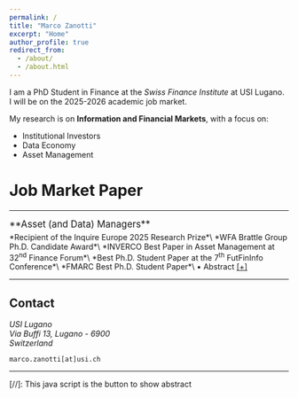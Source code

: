 ```yaml
---
permalink: /
title: "Marco Zanotti"
excerpt: "Home"
author_profile: true
redirect_from: 
  - /about/
  - /about.html
---
```


I am a PhD Student in Finance at the *Swiss Finance Institute* at USI Lugano. \
I will be on the 2025-2026 academic job market.

<!---
My research focuses on the impact of **new technologies on Financial Markets and Institutions**.
-->


My research is on **Information and Financial Markets**, with a focus on:

* Institutional Investors
* Data Economy
* Asset Management


Job Market Paper
=========
---

<span style="display:block; font-size:1.2em; margin-bottom:5px;">
  **Asset (and Data) Managers**
</span>
*Recipient of the Inquire Europe 2025 Research Prize*\
*WFA Brattle Group Ph.D. Candidate Award*\
*INVERCO Best Paper in Asset Management at 32<sup>nd</sup> Finance Forum*\
*Best Ph.D. Student Paper at the 7<sup>th</sup> FutFinInfo Conference*\
*FMARC Best Ph.D. Student Paper*\
▪ Abstract <a href="#/" onclick="visib('MFData_Econ')">[+]</a> 
<div id="MFData_Econ" style="display: none; text-align: justify; line-height: 1.2" >
This paper studies the direct impact of new technologies on the asset management industry.<br> 
I show that technological innovations substantially improve fund managers’ ability to target customer demand and attract capital inflows, with implications for the industry’s structure.
Exploiting information from their websites’ codes, I track when fund managers start collecting and analyzing customers’ data using tools like Google Analytics.<br> 
Funds adopting such technologies attract 1.5% higher annual flows, with the eﬀect being concentrated in retail share classes. Additionally, they expand product oﬀerings and charge higher fees. The eﬀects decrease with competition as more funds within the same category adopt similar technologies. <br> 
Overall, these results show that technological innovation in asset management extends beyond portfolio allocation decisions to impact how funds attract and retain capital. 
This evidence highlights the economic importance of managers learning from investors’ data.
<br>
</div>


<!---

**Abstract:** <br>
This paper studies the direct impact of new technologies on the asset management industry.<br> 
I show that technological innovations substantially improve fund managers’ ability to target customer demand and attract capital inflows, with implications for the industry’s structure.
Exploiting information from their websites’ codes, I track when fund managers start collecting and analyzing customers’ data using tools like Google Analytics. 
Funds adopting such technologies attract 1.5% higher annual flows, with the eﬀect being concentrated in retail share classes. Additionally, they expand product oﬀerings and charge higher fees. The eﬀects decrease with competition as more funds within the same category adopt similar technologies.
Overall, these results show that technological innovation in asset management extends beyond portfolio allocation decisions to impact how funds attract and retain capital. 
This evidence highlights the economic importance of managers learning from investors’ data.
-->


<!---
<span style="color:lightslategrey"> Main presentations: SGF Conference; USI Lugano; 7<sup>th</sup> FutFinInfo; WFA; 32<sup>nd</sup> Finance Forum; FMARC Doctoral Tutorial </span>
-->




<!---
My research focuses on the role of **New Technologies in Finance and Asset Management**.
-->



<!---
I am currently studying how firms use data to improve performance.
{: .notice}
-->


------

## Contact

<address>
  USI Lugano<br /> Via Buffi 13, Lugano - 6900<br /> Switzerland
</address>



`marco.zanotti[at]usi.ch`


------


[//]: This java script is the button to show abstract
<script>
 function visib(id) {
  var x = document.getElementById(id);
  if (x.style.display === "block") {
    x.style.display = "none";
  } else {
    x.style.display = "block";
  }
}
</script>


<!---
This is the front page of a website that is powered by the [academicpages template](https://github.com/academicpages/academicpages.github.io) and hosted on GitHub pages. [GitHub pages](https://pages.github.com) is a free service in which websites are built and hosted from code and data stored in a GitHub repository, automatically updating when a new commit is made to the respository. This template was forked from the [Minimal Mistakes Jekyll Theme](https://mmistakes.github.io/minimal-mistakes/) created by Michael Rose, and then extended to support the kinds of content that academics have: publications, talks, teaching, a portfolio, blog posts, and a dynamically-generated CV. You can fork [this repository](https://github.com/academicpages/academicpages.github.io) right now, modify the configuration and markdown files, add your own PDFs and other content, and have your own site for free, with no ads! An older version of this template powers my own personal website at [stuartgeiger.com](http://stuartgeiger.com), which uses [this Github repository](https://github.com/staeiou/staeiou.github.io).

A data-driven personal website
======
Like many other Jekyll-based GitHub Pages templates, academicpages makes you separate the website's content from its form. The content & metadata of your website are in structured markdown files, while various other files constitute the theme, specifying how to transform that content & metadata into HTML pages. You keep these various markdown (.md), YAML (.yml), HTML, and CSS files in a public GitHub repository. Each time you commit and push an update to the repository, the [GitHub pages](https://pages.github.com/) service creates static HTML pages based on these files, which are hosted on GitHub's servers free of charge.

Many of the features of dynamic content management systems (like Wordpress) can be achieved in this fashion, using a fraction of the computational resources and with far less vulnerability to hacking and DDoSing. You can also modify the theme to your heart's content without touching the content of your site. If you get to a point where you've broken something in Jekyll/HTML/CSS beyond repair, your markdown files describing your talks, publications, etc. are safe. You can rollback the changes or even delete the repository and start over -- just be sure to save the markdown files! Finally, you can also write scripts that process the structured data on the site, such as [this one](https://github.com/academicpages/academicpages.github.io/blob/master/talkmap.ipynb) that analyzes metadata in pages about talks to display [a map of every location you've given a talk](https://academicpages.github.io/talkmap.html).

Getting started
======
1. Register a GitHub account if you don't have one and confirm your e-mail (required!)
1. Fork [this repository](https://github.com/academicpages/academicpages.github.io) by clicking the "fork" button in the top right. 
1. Go to the repository's settings (rightmost item in the tabs that start with "Code", should be below "Unwatch"). Rename the repository "[your GitHub username].github.io", which will also be your website's URL.
1. Set site-wide configuration and create content & metadata (see below -- also see [this set of diffs](http://archive.is/3TPas) showing what files were changed to set up [an example site](https://getorg-testacct.github.io) for a user with the username "getorg-testacct")
1. Upload any files (like PDFs, .zip files, etc.) to the files/ directory. They will appear at https://[your GitHub username].github.io/files/example.pdf.  
1. Check status by going to the repository settings, in the "GitHub pages" section

Site-wide configuration
------
The main configuration file for the site is in the base directory in [_config.yml](https://github.com/academicpages/academicpages.github.io/blob/master/_config.yml), which defines the content in the sidebars and other site-wide features. You will need to replace the default variables with ones about yourself and your site's github repository. The configuration file for the top menu is in [_data/navigation.yml](https://github.com/academicpages/academicpages.github.io/blob/master/_data/navigation.yml). For example, if you don't have a portfolio or blog posts, you can remove those items from that navigation.yml file to remove them from the header. 

Create content & metadata
------
For site content, there is one markdown file for each type of content, which are stored in directories like _publications, _talks, _posts, _teaching, or _pages. For example, each talk is a markdown file in the [_talks directory](https://github.com/academicpages/academicpages.github.io/tree/master/_talks). At the top of each markdown file is structured data in YAML about the talk, which the theme will parse to do lots of cool stuff. The same structured data about a talk is used to generate the list of talks on the [Talks page](https://academicpages.github.io/talks), each [individual page](https://academicpages.github.io/talks/2012-03-01-talk-1) for specific talks, the talks section for the [CV page](https://academicpages.github.io/cv), and the [map of places you've given a talk](https://academicpages.github.io/talkmap.html) (if you run this [python file](https://github.com/academicpages/academicpages.github.io/blob/master/talkmap.py) or [Jupyter notebook](https://github.com/academicpages/academicpages.github.io/blob/master/talkmap.ipynb), which creates the HTML for the map based on the contents of the _talks directory).

**Markdown generator**

I have also created [a set of Jupyter notebooks](https://github.com/academicpages/academicpages.github.io/tree/master/markdown_generator
) that converts a CSV containing structured data about talks or presentations into individual markdown files that will be properly formatted for the academicpages template. The sample CSVs in that directory are the ones I used to create my own personal website at stuartgeiger.com. My usual workflow is that I keep a spreadsheet of my publications and talks, then run the code in these notebooks to generate the markdown files, then commit and push them to the GitHub repository.

How to edit your site's GitHub repository
------
Many people use a git client to create files on their local computer and then push them to GitHub's servers. If you are not familiar with git, you can directly edit these configuration and markdown files directly in the github.com interface. Navigate to a file (like [this one](https://github.com/academicpages/academicpages.github.io/blob/master/_talks/2012-03-01-talk-1.md) and click the pencil icon in the top right of the content preview (to the right of the "Raw | Blame | History" buttons). You can delete a file by clicking the trashcan icon to the right of the pencil icon. You can also create new files or upload files by navigating to a directory and clicking the "Create new file" or "Upload files" buttons. 

Example: editing a markdown file for a talk
![Editing a markdown file for a talk](/images/editing-talk.png)

For more info
------
More info about configuring academicpages can be found in [the guide](https://academicpages.github.io/markdown/). The [guides for the Minimal Mistakes theme](https://mmistakes.github.io/minimal-mistakes/docs/configuration/) (which this theme was forked from) might also be helpful.
-->
